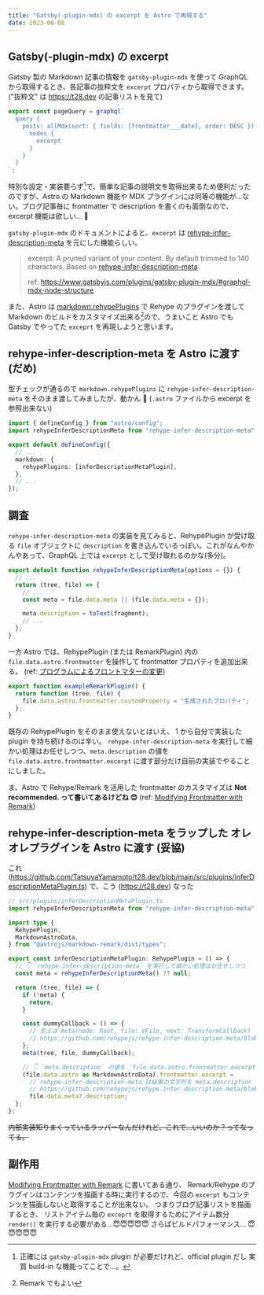 ```yaml
---
title: "Gatsby(-plugin-mdx) の excerpt を Astro で再現する"
date: 2023-06-08
---
```


## Gatsby(-plugin-mdx) の excerpt

Gatsby 製の Markdown 記事の情報を `gatsby-plugin-mdx` を使って GraphQL から取得するとき、各記事の抜粋文を `excerpt` プロパティから取得できます。 ("抜粋文" は https://t28.dev の記事リストを見て)

```ts
export const pageQuery = graphql`
  query {
    posts: allMdx(sort: { fields: [frontmatter___date], order: DESC }) {
      nodes {
        excerpt
      }
    }
  }
`;
```

特別な設定・実装要らず[^1]で、簡単な記事の説明文を取得出来るため便利だったのですが、Astro の Markdown 機能や MDX プラグインには同等の機能が...ない。ブログ記事毎に frontmatter で description を書くのも面倒なので、 excerpt 機能は欲しい... 🥺

`gatsby-plugin-mdx` のドキュメントによると、`excerpt` は [rehype-infer-description-meta](https://github.com/rehypejs/rehype-infer-description-meta) を元にした機能らしい。

> excerpt: A pruned variant of your content. By default trimmed to 140 characters. Based on [rehype-infer-description-meta](https://github.com/rehypejs/rehype-infer-description-meta).
>
> ref: https://www.gatsbyjs.com/plugins/gatsby-plugin-mdx/#graphql-mdx-node-structure

また、Astro は [markdown.rehypePlugins](https://docs.astro.build/ja/reference/configuration-reference/#markdownrehypeplugins) で Rehype のプラグインを渡して Markdown のビルドをカスタマイズ出来る[^2]ので、うまいこと Astro でも Gatsby でやってた `exceprt` を再現しようと思います。

## rehype-infer-description-meta を Astro に渡す (だめ)

型チェックが通るので `markdown.rehypePlugins` に `rehype-infer-description-meta` をそのまま渡してみましたが、動かん 🥺 (`.astro` ファイルから excerpt を参照出来ない)

```ts
import { defineConfig } from "astro/config";
import rehypeInferDescriptionMeta from "rehype-infer-description-meta";

export default defineConfig({
  // ...
  markdown: {
    rehypePlugins: [inferDescriptionMetaPlugin],
  },
  // ...
});
```

## 調査

`rehype-infer-description-meta` の実装を見てみると、RehypePlugin が受け取る `file` オブジェクトに `description` を書き込んでいるっぽい。これがなんやかんやあって、GraphQL 上では `excerpt` として受け取れるのかな(多分)。

```js
export default function rehypeInferDescriptionMeta(options = {}) {
  // ...
  return (tree, file) => {
    // ...
    const meta = file.data.meta || (file.data.meta = {});

    meta.description = toText(fragment);
    // ...
  };
}
```

一方 Astro では、RehypePlugin (または RemarkPlugin) 内の `file.data.astro.frontmatter` を操作して frontmatter プロパティを追加出来る。
(ref: [プログラムによるフロントマターの変更](https://docs.astro.build/ja/guides/markdown-content/#%E3%83%97%E3%83%AD%E3%82%B0%E3%83%A9%E3%83%A0%E3%81%AB%E3%82%88%E3%82%8B%E3%83%95%E3%83%AD%E3%83%B3%E3%83%88%E3%83%9E%E3%82%BF%E3%83%BC%E3%81%AE%E5%A4%89%E6%9B%B4))

```js
export function exampleRemarkPlugin() {
  return function (tree, file) {
    file.data.astro.frontmatter.customProperty = "生成されたプロパティ";
  };
}
```

既存の RehypePlugin をそのまま使えないとはいえ、 1 から自分で実装した plugin を持ち続けるのは辛い。
`rehype-infer-description-meta` を実行して細かい処理はお任せしつつ、`meta.description` の値を `file.data.astro.frontmatter.excerpt` に渡す部分だけ自前の実装でやることにしました。

ま、Astro で Rehype/Remark を活用した frontmatter のカスタマイズは **Not recommended. って書いてあるけどね 😊** (ref: [Modifying Frontmatter with Remark](https://docs.astro.build/ja/guides/content-collections/#modifying-frontmatter-with-remark))

## rehype-infer-description-meta をラップした オレオレプラグインを Astro に渡す (妥協)

これ (https://github.com/TatsuyaYamamoto/t28.dev/blob/main/src/plugins/inferDescriptionMetaPlugin.ts) で、こう (https://t28.dev) なった

```ts
// src/plugins/inferDescriptionMetaPlugin.ts
import rehypeInferDescriptionMeta from "rehype-infer-description-meta";

import type {
  RehypePlugin,
  MarkdownAstroData,
} from "@astrojs/markdown-remark/dist/types";

export const inferDescriptionMetaPlugin: RehypePlugin = () => {
  // 👇 `rehype-infer-description-meta` を実行して細かい処理はお任せしつつ
  const meta = rehypeInferDescriptionMeta() ?? null;

  return (tree, file) => {
    if (!meta) {
      return;
    }

    const dummyCallback = () => {
      // 型上は meta(node: Root, file: VFile, next: TransformCallback) となっているが、 `next` は実装上は定義されていない
      // https://github.com/rehypejs/rehype-infer-description-meta/blob/main/index.js#L61
    };
    meta(tree, file, dummyCallback);

    // 👇 `meta.description` の値を `file.data.astro.frontmatter.excerpt` に渡す部分だけ自前の実装
    (file.data.astro as MarkdownAstroData).frontmatter.excerpt =
      // rehype-infer-description-meta は結果の文字列を meta.description に上書きする
      // https://github.com/rehypejs/rehype-infer-description-meta/blob/main/index.js#L92
      file.data.meta?.description;
  };
};
```

~~内部実装知りまくっているラッパーなんだけれど、これで...いいのか？ってなってる。~~

## 副作用

[Modifying Frontmatter with Remark](https://docs.astro.build/ja/guides/content-collections/#modifying-frontmatter-with-remark) に書いてある通り、
Remark/Rehype のプラグインはコンテンツを描画する時に実行するので、今回の `excerpt` もコンテンツを描画しないと取得することが出来ない。
つまりブログ記事リストを描画するとき、 リストアイテム毎の `exceprt` を取得するためにアイテム数分 `render()` を実行する必要がある...😇😇😇😇😇 さらばビルドパフォーマンス... 😇😇😇😇😇

[^1]: 正確には `gatsby-plugin-mdx` plugin が必要だけれど、official plugin だし 実質 build-in な機能ってことで...。
[^2]: Remark でもよい
